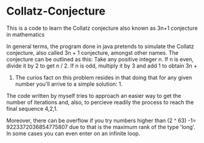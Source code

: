 # Collatz-Conjecture
This is a code to learn the Collatz conjecture also known as 3n+1 conjecture in mathematics

In general terms, the program done in java pretends to simulate the Collatz conjecture, also called
3n + 1 conjecture, amongst other names. The conjecture can be outlined as this: Take any positive
integer n. If n is even, divide it by 2 to get n / 2. If n is odd, multiply it by 3 and add 1 to obtain 3n +
1. The curios fact on this problem resides in that doing that for any given number you'll arrive to a
simple solution: 1.

The code written by myself tries to approach an easier way to get the number of iterations and, also,
to percieve readily the process to reach the final sequence 4,2,1.

Moreover, there can be overflow if you try numbers higher than (2 ^ 63) -1=
9223372036854775807 due to that is the maximum rank of the type 'long'. In some cases you can
even enter on an infinite loop.
